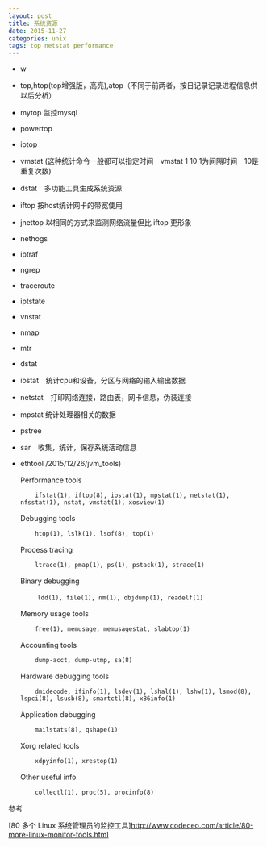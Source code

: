 ```yaml
---
layout: post
title: 系统资源
date: 2015-11-27
categories: unix
tags: top netstat performance
---
```


*   w
*   top,htop(top增强版，高亮),atop（不同于前两者，按日记录记录进程信息供以后分析）
*   mytop 监控mysql　
*   powertop
*   iotop
*   vmstat (这种统计命令一般都可以指定时间　vmstat 1 10 1为间隔时间　10是重复次数)
*   dstat　多功能工具生成系统资源
*   iftop 按host统计网卡的带宽使用
*   jnettop  以相同的方式来监测网络流量但比 iftop 更形象
*   nethogs
*   iptraf
*   ngrep
*   traceroute
*   iptstate
*   vnstat
*   nmap
*   mtr
*   dstat
*   iostat　统计cpu和设备，分区与网络的输入输出数据
*   netstat　打印网络连接，路由表，网卡信息，伪装连接
*   mpstat 统计处理器相关的数据
*   pstree
*   sar　收集，统计，保存系统活动信息
*   ethtool
/2015/12/26/jvm_tools)


     Performance tools　　

            ifstat(1), iftop(8), iostat(1), mpstat(1), netstat(1), nfsstat(1), nstat, vmstat(1), xosview(1)

     Debugging tools　　

            htop(1), lslk(1), lsof(8), top(1)

     Process tracing　　　

            ltrace(1), pmap(1), ps(1), pstack(1), strace(1)

     Binary debugging　　

           　ldd(1), file(1), nm(1), objdump(1), readelf(1)

     Memory usage tools　　

            free(1), memusage, memusagestat, slabtop(1)

     Accounting tools　　

            dump-acct, dump-utmp, sa(8)

     Hardware debugging tools　　

            dmidecode, ifinfo(1), lsdev(1), lshal(1), lshw(1), lsmod(8), lspci(8), lsusb(8), smartctl(8), x86info(1)

     Application debugging　　

            mailstats(8), qshape(1)

     Xorg related tools　　

            xdpyinfo(1), xrestop(1)

     Other useful info　　

            collectl(1), proc(5), procinfo(8)

参考

[80 多个 Linux 系统管理员的监控工具]<http://www.codeceo.com/article/80-more-linux-monitor-tools.html>
